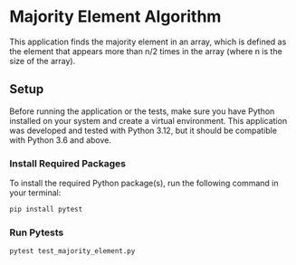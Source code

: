 # Majority Element Algorithm

This application finds the majority element in an array, which is defined as the element that appears more than n/2 times in the array (where n is the size of the array).

## Setup

Before running the application or the tests, make sure you have Python installed on your system and create a virtual environment. This application was developed and tested with Python 3.12, but it should be compatible with Python 3.6 and above.

### Install Required Packages

To install the required Python package(s), run the following command in your terminal:

```bash
pip install pytest
```

### Run Pytests
```bash
pytest test_majority_element.py
```

